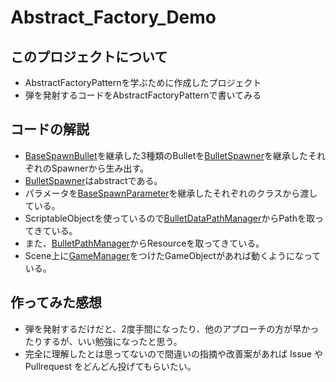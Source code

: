# Abstract_Factory_Demo

## このプロジェクトについて
* AbstractFactoryPatternを学ぶために作成したプロジェクト
* 弾を発射するコードをAbstractFactoryPatternで書いてみる

## コードの解説
* [BaseSpawnBullet](https://github.com/KanbaraRyusei/Abstract_Factory_Demo/blob/main/Assets/Scripts/BaseSpawnBullet.cs)を継承した3種類のBulletを[BulletSpawner](https://github.com/KanbaraRyusei/Abstract_Factory_Demo/blob/main/Assets/Scripts/BulletSpawner.cs)を継承したそれぞれのSpawnerから生み出す。
* [BulletSpawner](https://github.com/KanbaraRyusei/Abstract_Factory_Demo/blob/main/Assets/Scripts/BulletSpawner.cs)はabstractである。
* パラメータを[BaseSpawnParameter](https://github.com/KanbaraRyusei/Abstract_Factory_Demo/blob/main/Assets/Scripts/BaseSpawnParameter.cs)を継承したそれぞれのクラスから渡している。
* ScriptableObjectを使っているので[BulletDataPathManager](https://github.com/KanbaraRyusei/Abstract_Factory_Demo/blob/main/Assets/Scripts/BulletDataPathManager.cs)からPathを取ってきている。
* また、[BulletPathManager](https://github.com/KanbaraRyusei/Abstract_Factory_Demo/blob/main/Assets/Scripts/BulletPathManager.cs)からResourceを取ってきている。
* Scene上に[GameManager](https://github.com/KanbaraRyusei/Abstract_Factory_Demo/blob/main/Assets/Scripts/GameManager.cs)をつけたGameObjectがあれば動くようになっている。

## 作ってみた感想
* 弾を発射するだけだと、2度手間になったり、他のアプローチの方が早かったりするが、いい勉強になったと思う。
* 完全に理解したとは思ってないので間違いの指摘や改善案があれば Issue や Pullrequest をどんどん投げてもらいたい。
